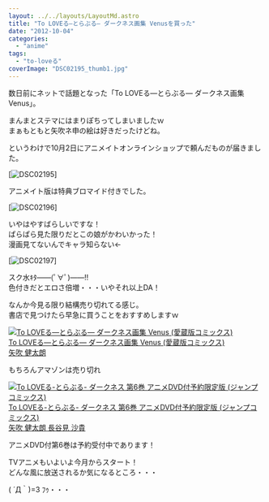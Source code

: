 ```yaml
---
layout: ../../layouts/LayoutMd.astro
title: "To LOVEる―とらぶる― ダークネス画集 Venusを買った"
date: "2012-10-04"
categories: 
  - "anime"
tags: 
  - "to-loveる"
coverImage: "DSC02195_thumb1.jpg"
---
```


数日前にネットで話題となった「To LOVEる―とらぶる― ダークネス画集 Venus」。

まんまとステマにはまりぽちってしまいましたｗ  
まぁもともと矢吹ネ申の絵は好きだったけどね。

というわけで10月2日にアニメイトオンラインショップで頼んだものが届きました。

[![DSC02195](/wp/images/DSC02195_thumb.jpg "DSC02195")]

アニメイト版は特典ブロマイド付きでした。

[![DSC02196](/wp/images/DSC02196_thumb.jpg "DSC02196")]

いやはやすばらしいですな！  
ぱらぱら見た限りだとこの娘がかわいかった！  
漫画見てないんでキャラ知らない←

[![DSC02197](/wp/images/DSC02197_thumb.jpg "DSC02197")]

スク水ｷﾀ――(ﾟ∀ﾟ)――!!  
色付きだとエロさ倍増・・・いやそれ以上DA！

なんか今見る限り結構売り切れてる感じ。  
書店で見つけたら早急に買うことをおすすめしますｗ

[![To LOVEる―とらぶる― ダークネス画集 Venus (愛蔵版コミックス)](/wp/images/51SJBS4GkLL._SL75_.jpg)  
To LOVEる―とらぶる― ダークネス画集 Venus (愛蔵版コミックス)  
矢吹 健太朗](https://www.amazon.co.jp/exec/obidos/ASIN/4087824659/mizuka123-22/ref=nosim)

もちろんアマゾンは売り切れ

[![To LOVEる-とらぶる- ダークネス 第6巻 アニメDVD付予約限定版 (ジャンプコミックス)](/wp/images/51v5sdKbZzL._SL75_.jpg)  
To LOVEる-とらぶる- ダークネス 第6巻 アニメDVD付予約限定版 (ジャンプコミックス)  
矢吹 健太朗 長谷見 沙貴](https://www.amazon.co.jp/exec/obidos/ASIN/4089081777/mizuka123-22/ref=nosim)

アニメDVD付第6巻は予約受付中であります！

TVアニメもいよいよ今月からスタート！  
どんな風に放送されるか気になるところ・・・

( ´Д｀)=3 ﾌｩ・・・
